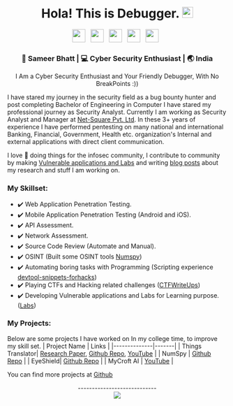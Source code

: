 <div align="center">
  <h1> Hola! This is Debugger. <img src="https://media.giphy.com/media/hvRJCLFzcasrR4ia7z/giphy.gif" width="25px"></h1>
</div>
 
<p align='center'> 
<a href="https://www.linkedin.com/in/bhatt-sameer"><img height="30" src="https://raw.githubusercontent.com/trinwin/trinwin/master/icons/linkedin.png?raw=true"></a>&nbsp;&nbsp;
<a href="https://twitter.com/sameer_bhatt5"><img height="30" src="https://raw.githubusercontent.com/trinwin/trinwin/master/icons/twitter.png?raw=true"></a>&nbsp;&nbsp;
<a href="https://medium.com/@bhattsameer"><img height="30" src="https://raw.githubusercontent.com/trinwin/trinwin/master/icons/medium.png?raw=true"></a>&nbsp;&nbsp;
<a href="https://instagram.com/sameer_bhatt5"><img height="30" src="https://raw.githubusercontent.com/trinwin/trinwin/master/icons/instagram.png?raw=true"></a>&nbsp;&nbsp;
<a href="https://www.buymeacoffee.com/bhattsameer"><img height="30" src="https://github.com/WaylonWalker/WaylonWalker/blob/main/icon/by-me-a-coffee.png?raw=true"></a>&nbsp;&nbsp;</p>


<div align="center">
<h3> 👦 Sameer Bhatt | 💻 Cyber Security Enthusiast | 🌏 India </h3> 
</div>
<div align="center">
<p>  
I Am a Cyber Security Enthusiast and Your Friendly Debugger, With No BreakPoints :)) 
</p>
</div>
  
I have stared my journey in the security field as a bug bounty hunter and post completing Bachelor of Engineering in Computer I have stared my professional journey as Security Analyst. Currently I am working as Security Analyst and Manager at [Net-Square Pvt. Ltd](https://net-square.com). In these 3+ years of experience I have performed pentesting on many national and international Banking, Financial, Government, Health etc. organization's Internal and external applications with direct client communication.  

I love 💖 doing things for the infosec community, I contribute to community by making [Vulnerable applications and Labs](https://bhattsameer.github.io/labs) and writing [blog posts](https://bhattsameer.github.io) about my research and stuff I am working on.

### My Skillset: 

- ✔️ Web Application Penetration Testing. 
- ✔️ Mobile Application Penetration Testing (Android and iOS).
- ✔️ API Assessment. 
- ✔️ Network Assessment.
- ✔️ Source Code Review (Automate and Manual).
- ✔️ OSINT (Built some OSINT tools [Numspy](https://github.com/bhattsameer/numspy))
- ✔️ Automating boring tasks with Programming (Scripting experience [devtool-snippets-forhacks](https://github.com/bhattsameer/devtool-snippets-forhacks)) 
- ✔️ Playing CTFs and Hacking related challenges ([CTFWriteUps](https://github.com/bhattsameer/CTFWriteUps))
- ✔️ Developing Vulnerable applications and Labs for Learning purpose. ([Labs](https://bhattsameer.github.io/labs))

### My Projects: 

Below are some projects I have worked on In my college time, to improve my skill set.
| Project Name | Links |
|--------------|-------|
| Things Translator| [Research Paper](http://ijsart.com/Home/IssueDetail/20872), [Github Repo](https://github.com/bhattsameer/ThingsTranslator), [YouTube](https://www.youtube.com/watch?v=xYSLxFrCJt0) |
| NumSpy | [Github Repo](https://github.com/bhattsameer/numspy) |
| EyeShield| [Github Repo](https://github.com/bhattsameer/Eyeshield) |
| MyCroft AI | [YouTube](https://www.youtube.com/watch?v=zOucJxqYTtM) |  

You can find more projects at [Github](https://github.com/bhattsameer/)

<div align="center">

----------------------------</br>
![](https://komarev.com/ghpvc/?username=bhattsameer&color=brightgreen)
</div>
